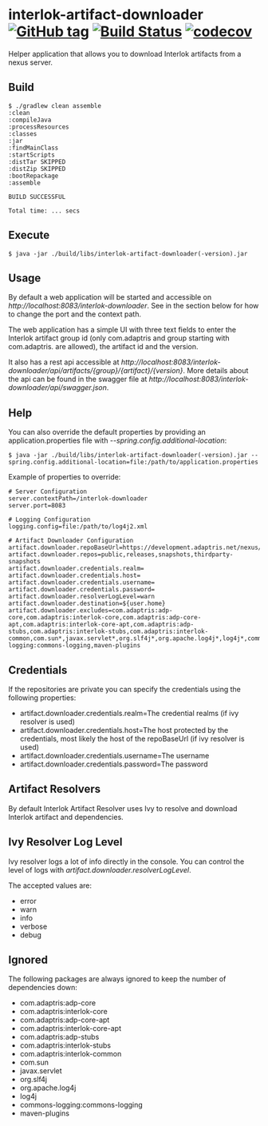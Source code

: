 # interlok-artifact-downloader [![GitHub tag](https://img.shields.io/github/tag/adaptris/interlok-artifact-downloader.svg)](https://github.com/adaptris/interlok-artifact-downloader/tags) [![Build Status](https://travis-ci.org/adaptris/interlok-artifact-downloader.svg?branch=develop)](https://travis-ci.org/adaptris/interlok-artifact-downloader) [![codecov](https://codecov.io/gh/adaptris/interlok-artifact-downloader/branch/develop/graph/badge.svg)](https://codecov.io/gh/adaptris/interlok-artifact-downloader)

Helper application that allows you to download Interlok artifacts from a nexus server.

## Build

```
$ ./gradlew clean assemble
:clean
:compileJava
:processResources
:classes
:jar
:findMainClass
:startScripts
:distTar SKIPPED
:distZip SKIPPED
:bootRepackage
:assemble

BUILD SUCCESSFUL

Total time: ... secs
```

## Execute

```
$ java -jar ./build/libs/interlok-artifact-downloader(-version).jar
```

## Usage

By default a web application will be started and accessible on *http://localhost:8083/interlok-downloader*. See in the section below for how to change the port and the context path.

The web application has a simple UI with three text fields to enter the Interlok artifact group id (only com.adaptris and group starting with com.adaptris. are allowed), the artifact id and the version.

It also has a rest api accessible at *http://localhost:8083/interlok-downloader/api/artifacts/{group}/{artifact}/{version}*.
More details about the api can be found in the swagger file at *http://localhost:8083/interlok-downloader/api/swagger.json*.

## Help

You can also override the default properties by providing an application.properties file with *--spring.config.additional-location*:

```
$ java -jar ./build/libs/interlok-artifact-downloader(-version).jar --spring.config.additional-location=file:/path/to/application.properties
```
Example of properties to override:

```
# Server Configuration
server.contextPath=/interlok-downloader
server.port=8083

# Logging Configuration
logging.config=file:/path/to/log4j2.xml

# Artifact Downloader Configuration
artifact.downloader.repoBaseUrl=https://development.adaptris.net/nexus/content/repositories/
artifact.downloader.repos=public,releases,snapshots,thirdparty-snapshots
artifact.downloader.credentials.realm=
artifact.downloader.credentials.host=
artifact.downloader.credentials.username=
artifact.downloader.credentials.password=
artifact.downloader.resolverLogLevel=warn
artifact.downloader.destination=${user.home}
artifact.downloader.excludes=com.adaptris:adp-core,com.adaptris:interlok-core,com.adaptris:adp-core-apt,com.adaptris:interlok-core-apt,com.adaptris:adp-stubs,com.adaptris:interlok-stubs,com.adaptris:interlok-common,com.sun*,javax.servlet*,org.slf4j*,org.apache.log4j*,log4j*,commons-logging:commons-logging,maven-plugins

```

## Credentials

If the repositories are private you can specify the credentials using the following properties:

* artifact.downloader.credentials.realm=The credential realms (if ivy resolver is used)
* artifact.downloader.credentials.host=The host protected by the credentials, most likely the host of the repoBaseUrl (if ivy resolver is used)
* artifact.downloader.credentials.username=The username
* artifact.downloader.credentials.password=The password

## Artifact Resolvers

By default Interlok Artifact Resolver uses Ivy to resolve and download Interlok artifact and dependencies.

## Ivy Resolver Log Level

Ivy resolver logs a lot of info directly in the console. You can control the level of logs with *artifact.downloader.resolverLogLevel*.

The accepted values are:
* error
* warn
* info
* verbose
* debug

## Ignored

The following packages are always ignored to keep the number of dependencies down:

* com.adaptris:adp-core
* com.adaptris:interlok-core
* com.adaptris:adp-core-apt
* com.adaptris:interlok-core-apt
* com.adaptris:adp-stubs
* com.adaptris:interlok-stubs
* com.adaptris:interlok-common
* com.sun
* javax.servlet
* org.slf4j
* org.apache.log4j
* log4j
* commons-logging:commons-logging
* maven-plugins
